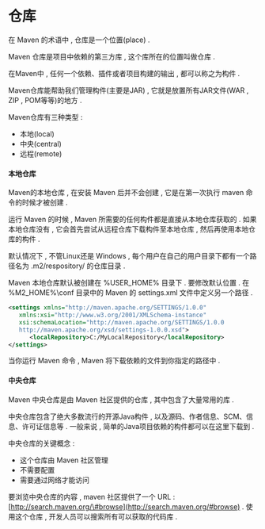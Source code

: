 # 仓库

在 Maven 的术语中 , 仓库是一个位置\(place\) .

Maven 仓库是项目中依赖的第三方库 , 这个库所在的位置叫做仓库 .

在Maven中 , 任何一个依赖、插件或者项目构建的输出 , 都可以称之为构件 .

Maven仓库能帮助我们管理构件\(主要是JAR\) , 它就是放置所有JAR文件\(WAR , ZIP , POM等等\)的地方 .

Maven仓库有三种类型 :

* 本地\(local\)
* 中央\(central\)
* 远程\(remote\)

#### 本地仓库

Maven的本地仓库 , 在安装 Maven 后并不会创建 , 它是在第一次执行 maven 命令的时候才被创建 .

运行 Maven 的时候 , Maven 所需要的任何构件都是直接从本地仓库获取的 . 如果本地仓库没有 , 它会首先尝试从远程仓库下载构件至本地仓库 , 然后再使用本地仓库的构件 .

默认情况下 , 不管Linux还是 Windows , 每个用户在自己的用户目录下都有一个路径名为 .m2/respository/ 的仓库目录 .

Maven 本地仓库默认被创建在 %USER\_HOME% 目录下 . 要修改默认位置 . 在 %M2\_HOME%\conf 目录中的 Maven 的 settings.xml 文件中定义另一个路径 .

```XML
<settings xmlns="http://maven.apache.org/SETTINGS/1.0.0"
   xmlns:xsi="http://www.w3.org/2001/XMLSchema-instance"
   xsi:schemaLocation="http://maven.apache.org/SETTINGS/1.0.0 
   http://maven.apache.org/xsd/settings-1.0.0.xsd">
      <localRepository>C:/MyLocalRepository</localRepository>
</settings>
```

当你运行 Maven 命令 , Maven 将下载依赖的文件到你指定的路径中 . 

#### 中央仓库

Maven 中央仓库是由 Maven 社区提供的仓库 , 其中包含了大量常用的库 . 

中央仓库包含了绝大多数流行的开源Java构件 , 以及源码、作者信息、SCM、信息、许可证信息等 . 一般来说 , 简单的Java项目依赖的构件都可以在这里下载到 . 

中央仓库的关键概念 : 

* 这个仓库由 Maven 社区管理
* 不需要配置
* 需要通过网络才能访问

要浏览中央仓库的内容 , maven 社区提供了一个 URL : [http://search.maven.org/\#browse](http://search.maven.org/#browse) . 使用这个仓库 , 开发人员可以搜索所有可以获取的代码库 . 



